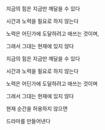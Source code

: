 지금의 힘은 지금만 깨달을 수 있다

시간과 노력을 필요로 하지 않는다

노력은 어딘가에 도달하려고 애쓰는 것이며,

그래서 그대는 현재에 있지 않다

지금의 힘은 지금만 깨달을 수 있다

시간과 노력을 필요로 하지 않는다

노력은 어딘가에 도달하려고 애쓰는 것이며

그래서 그대는 현재에 있지 않다

현재 순간을 허용하지 않으면

드라마를 만들어낸다

